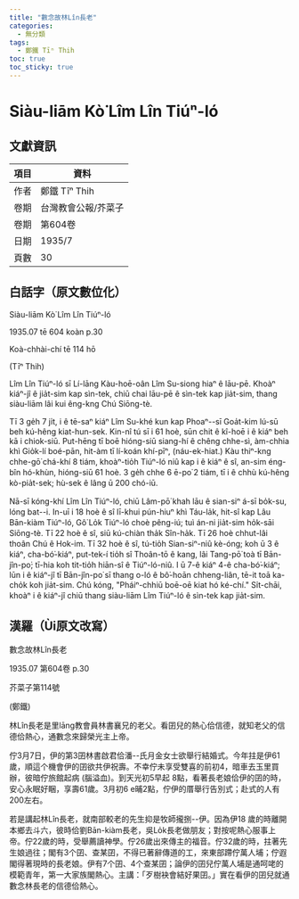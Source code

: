 ```yaml
---
title: "數念故林Lîn長老"
categories:
  - 無分類
tags:
  - 鄭鐵 Tīⁿ Thih
toc: true
toc_sticky: true
---
```


# Siàu-liām Kò͘ Lîm Lîn Tiúⁿ-ló

## 文獻資訊

| 項目 | 資料 |
|---|---|
| 作者 | 鄭鐵 Tīⁿ Thih |
| 卷期 | 台灣教會公報/芥菜子 |
| 卷期 | 第604卷 |
| 日期 | 1935/7 |
| 頁數 | 30 |

## 白話字（原文數位化）

Siàu-liām Kò͘ Lîm Lîn Tiúⁿ-ló

1935.07 tē 604 koàn p.30

Koà-chhài-chí tē 114 hō

(Tīⁿ Thih)

Lîm Lîn Tiúⁿ-ló sī Lí-lāng Kàu-hoē-oân Lîm Su-siong hiaⁿ ê lāu-pē. Khoàⁿ kiáⁿ-jî ê jia̍t-sim kap sìn-tek, chiū chai lāu-pē ê sìn-tek kap jia̍t-sim, thang siàu-liām lâi kui êng-kng Chú Siōng-tè.

Tī 3 ge̍h 7 ji̍t, i ê tē-saⁿ kiáⁿ Lîm Su-khé kun kap Phoaⁿ--sī Goa̍t-kim lú-sū beh kú-hêng kiat-hun-sek. Kin-nî tú sī i 61 hoè, sūn chit ê kî-hoē i ê kiáⁿ beh kā i chiok-siū. Put-hēng tī boē hióng-siū siang-hí ê chêng chhe-sì, àm-chhia khì Gio̍k-lí boé-pān, hit-àm tī lí-koán khí-pīⁿ, (náu-ek-hiat.) Kàu thiⁿ-kng chhe-gō͘ chá-khí 8 tiám, khoàⁿ-tio̍h Tiúⁿ-ló niû kap i ê kiáⁿ ê sî, an-sim éng-bîn hó-khùn, hióng-siū 61 hoè. 3 ge̍h chhe 6 ē-po͘ 2 tiám, tī i ê chhù kú-hêng kò-pia̍t-sek; hù-sek ê lâng ū 200 chó-iū.

Nā-sī kóng-khí Lîm Lîn Tiúⁿ-ló, chiū Lâm-pō͘ khah lāu ê sian-siⁿ á-sī bo̍k-su, lóng bat--i. In-uī i 18 hoè ê sî lī-khui pún-hiuⁿ khì Táu-la̍k, hit-sî kap Lâu Bān-kiàm Tiúⁿ-ló, Gô͘ Lo̍k Tiúⁿ-ló choè pêng-iú; tuì án-ni jia̍t-sim ho̍k-sāi Siōng-tè. Tī 22 hoè ê sî, siū kú-chiàn tha̍k Sîn-ha̍k. Tī 26 hoè chhut-lâi thoân Chú ê Hok-im. Tī 32 hoè ê sî, tú-tio̍h Sian-siⁿ-niû kè-óng; koh ū 3 ê kiáⁿ, cha-bó͘-kiáⁿ, put-tek-í tio̍h sî Thoân-tō ê kang, lâi Tang-pō͘ toà tī Bān-jîn-po͘; tī-hia koh tit-tio̍h hiān-sî ê Tiúⁿ-ló-niû. I ū 7-ê kiáⁿ 4-ê cha-bó͘-kiáⁿ; lūn i ê kiáⁿ-jî tī Bān-jîn-po͘ sī thang o-ló ê bô͘-hoān chheng-liân, tē-it toā ka-cho̍k koh jia̍t-sim. Chú kóng, "Pháiⁿ-chhiū boē-oē kiat hó ké-chí." Si̍t-chāi, khoàⁿ i ê kiáⁿ-jî chiū thang siàu-liām Lîm Tiúⁿ-ló ê sìn-tek kap jia̍t-sim.

## 漢羅（Ùi原文改寫）

數念故林Lîn長老

1935.07 第604卷 p.30

芥菜子第114號

(鄭鐵)

林Lîn長老是里lāng教會員林書襄兄的老父。看囝兒的熱心佮信德，就知老父的信德佮熱心，通數念來歸榮光主上帝。

佇3月7日，伊的第3囝林書啟君佮潘--氏月金女士欲舉行結婚式。今年拄是伊61歲，順這个機會伊的囝欲共伊祝壽。不幸佇未享受雙喜的前初4，暗車去玉里買辦，彼暗佇旅館起病 (腦溢血)。到天光初5早起 8點，看著長老娘佮伊的囝的時，安心永眠好睏，享壽61歲。3月初6 e晡2點，佇伊的厝舉行告別式；赴式的人有200左右。

若是講起林Lîn長老，就南部較老的先生抑是牧師攏捌--伊。因為伊18 歲的時離開本鄉去斗六，彼時佮劉Bān-kiàm長老，吳Lo̍k長老做朋友；對按呢熱心服事上帝。佇22歲的時，受舉薦讀神學。佇26歲出來傳主的福音。佇32歲的時，拄著先生娘過往；閣有3个囝、查某囝，不得已著辭傳道的工，來東部蹛佇萬人埔；佇遐閣得著現時的長老娘。伊有7个囝、4个查某囝；論伊的囝兒佇萬人埔是通呵咾的模範青年，第一大家族閣熱心。主講：「歹樹袂會結好果囝。」實在看伊的囝兒就通數念林長老的信德佮熱心。
